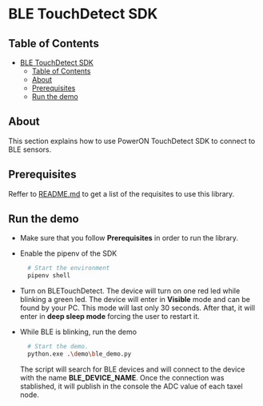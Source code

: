 # BLE TouchDetect SDK

## Table of Contents

- [BLE TouchDetect SDK](#ble-touchdetect-sdk)
  - [Table of Contents](#table-of-contents)
  - [About](#about)
  - [Prerequisites](#prerequisites)
  - [Run the demo](#run-the-demo)

## About

This section explains how to use PowerON TouchDetect SDK to connect to BLE sensors.

## Prerequisites

Reffer to [README.md](README.md) to get a list of the requisites to use this library.

## Run the demo

- Make sure that you follow **Prerequisites** in order to run the library.

- Enable the pipenv of the SDK

  ```bash
    # Start the environment
    pipenv shell
  ```

- Turn on BLETouchDetect. The device will turn on one red led while blinking a green led. The device will enter in **Visible** mode and can be found by your PC. This mode will last only 30 seconds. After that, it will enter in **deep sleep mode** forcing the user to restart it.

- While BLE is blinking, run the demo

  ```bash
    # Start the demo.
    python.exe .\demo\ble_demo.py
  ```

  The script will search for BLE devices and will connect to the device with the name **BLE_DEVICE_NAME**. Once the connection was stablished, it will publish in the console the ADC value of each taxel node.
